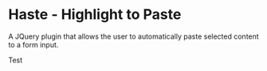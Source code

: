 Haste - Highlight to Paste
=====

A JQuery plugin that allows the user to automatically paste selected content to a form input.

Test
